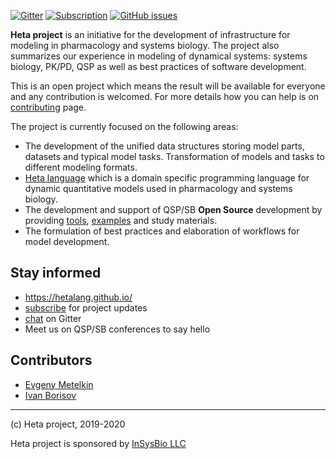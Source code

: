 
[![Gitter](https://badges.gitter.im/hetalang/community.svg)](https://gitter.im/hetalang/community?utm_source=badge&utm_medium=badge&utm_campaign=pr-badge)
[![Subscription](https://img.shields.io/badge/mail-subscription-blueviolet)](/subscribe)
[![GitHub issues](https://img.shields.io/github/issues/hetalang/hetalang.github.io.svg)](https://GitHub.com/hetalang/hetalang.github.io/issues/)

**Heta project** is an initiative for the development of infrastructure for modeling in pharmacology and systems biology. The project also summarizes our experience in modeling of dynamical systems: systems biology, PK/PD, QSP as well as best practices of software development.

This is an open project which means the result will be available for everyone and any contribution is welcomed. For more details how you can help is on [contributing](CONTRIBUTING.md) page.

The project is currently focused on the following areas:

- The development of the unified data structures storing model parts, datasets and typical model tasks. Transformation of models and tasks to different modeling formats.
- [Heta language](/specifications/) which is a domain specific programming language for dynamic quantitative models used in pharmacology and systems biology.
- The development and support of QSP/SB **Open Source** development by providing [tools](implemented?id=Heta-supporting-tools), [examples](implemented?id=Open-source-QSP-platforms) and study materials.
- The formulation of best practices and elaboration of workflows for model development.

## Stay informed

- <https://hetalang.github.io/>
- [subscribe](subscribe) for project updates
- [chat](https://gitter.im/hetalang/community?source=orgpage) on Gitter
- Meet us on QSP/SB conferences to say hello

## Contributors

- [Evgeny Metelkin](https://github.com/metelkin)
- [Ivan Borisov](https://github.com/ivborissov)

---

(c) Heta project, 2019-2020

Heta project is sponsored by [InSysBio LLC](http://insysbio.com)
